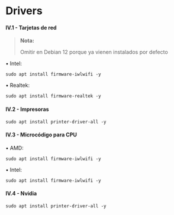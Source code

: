# Drivers

#### IV.1 - Tarjetas de red 

> **Nota:**
> <p> <p>
>  
> Omitir en Debian 12 porque ya vienen instalados por defecto

• Intel:

~~~
sudo apt install firmware-iwlwifi -y
~~~

• Realtek:

~~~
sudo apt install firmware-realtek -y
~~~


#### IV.2 - Impresoras 

~~~
sudo apt install printer-driver-all -y
~~~


#### IV.3 - Microcódigo para CPU

• AMD:

~~~
sudo apt install firmware-iwlwifi -y
~~~

• Intel:

~~~
sudo apt install firmware-iwlwifi -y
~~~


#### IV.4 - Nvidia 

~~~
sudo apt install printer-driver-all -y
~~~
